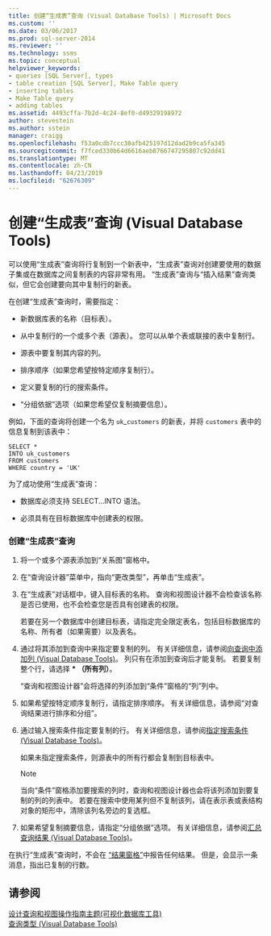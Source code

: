 ```yaml
---
title: 创建“生成表”查询 (Visual Database Tools) | Microsoft Docs
ms.custom: ''
ms.date: 03/06/2017
ms.prod: sql-server-2014
ms.reviewer: ''
ms.technology: ssms
ms.topic: conceptual
helpviewer_keywords:
- queries [SQL Server], types
- table creation [SQL Server], Make Table query
- inserting tables
- Make Table query
- adding tables
ms.assetid: 4493cffa-7b2d-4c24-8ef0-d49329198972
author: stevestein
ms.author: sstein
manager: craigg
ms.openlocfilehash: f53a0cdb7ccc30afb425197d12dad2b9ca5fa345
ms.sourcegitcommit: f7fced330b64d6616aeb8766747295807c92dd41
ms.translationtype: MT
ms.contentlocale: zh-CN
ms.lasthandoff: 04/23/2019
ms.locfileid: "62676309"
---
```

# <a name="create-make-table-queries-visual-database-tools"></a>创建“生成表”查询 (Visual Database Tools)
  可以使用“生成表”查询将行复制到一个新表中，“生成表”查询对创建要使用的数据子集或在数据库之间复制表的内容非常有用。 “生成表”查询与“插入结果”查询类似，但它会创建要向其中复制行的新表。  
  
 在创建“生成表”查询时，需要指定：  
  
-   新数据库表的名称（目标表）。  
  
-   从中复制行的一个或多个表（源表）。 您可以从单个表或联接的表中复制行。  
  
-   源表中要复制其内容的列。  
  
-   排序顺序（如果您希望按特定顺序复制行）。  
  
-   定义要复制的行的搜索条件。  
  
-   “分组依据”选项（如果您希望仅复制摘要信息）。  
  
 例如，下面的查询将创建一个名为 `uk`_`customers` 的新表，并将 `customers` 表中的信息复制到该表中：  
  
```  
SELECT *   
INTO uk_customers  
FROM customers  
WHERE country = 'UK'  
```  
  
 为了成功使用“生成表”查询：  
  
-   数据库必须支持 SELECT...INTO 语法。  
  
-   必须具有在目标数据库中创建表的权限。  
  
### <a name="to-create-a-make-table-query"></a>创建“生成表”查询  
  
1.  将一个或多个源表添加到“关系图”窗格中。  
  
2.  在“查询设计器”菜单中，指向“更改类型”，再单击“生成表”。  
  
3.  在“生成表”对话框中，键入目标表的名称。 查询和视图设计器不会检查该名称是否已使用，也不会检查您是否具有创建表的权限。  
  
     若要在另一个数据库中创建目标表，请指定完全限定表名，包括目标数据库的名称、所有者（如果需要）以及表名。  
  
4.  通过将其添加到查询中来指定要复制的列。 有关详细信息，请参阅[向查询中添加列 (Visual Database Tools)](visual-database-tools.md)。 列只有在添加到查询后才能复制。 若要复制整个行，请选择 **\* （所有列）**。  
  
     “查询和视图设计器”会将选择的列添加到“条件”窗格的“列”列中。  
  
5.  如果希望按特定顺序复制行，请指定排序顺序。 有关详细信息，请参阅“对查询结果进行排序和分组”。  
  
6.  通过输入搜索条件指定要复制的行。 有关详细信息，请参阅[指定搜索条件 (Visual Database Tools)](specify-search-criteria-visual-database-tools.md)。  
  
     如果未指定搜索条件，则源表中的所有行都会复制到目标表中。  
  
    > [!NOTE]  
    >  当向“条件”窗格添加要搜索的列时，查询和视图设计器也会将该列添加到要复制的列的列表中。 若要在搜索中使用某列但不复制该列，请在表示表或表结构对象的矩形中，清除该列名旁边的复选框。  
  
7.  如果希望复制摘要信息，请指定“分组依据”选项。 有关详细信息，请参阅[汇总查询结果 (Visual Database Tools)](summarize-query-results-visual-database-tools.md)。  
  
 在执行“生成表”查询时，不会在 [“结果窗格”](results-pane-visual-database-tools.md)中报告任何结果。 但是，会显示一条消息，指出已复制的行数。  
  
## <a name="see-also"></a>请参阅  
 [设计查询和视图操作指南主题&#40;可视化数据库工具&#41;](design-queries-and-views-how-to-topics-visual-database-tools.md)   
 [查询类型 (Visual Database Tools)](types-of-queries-visual-database-tools.md)  
  
  
